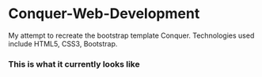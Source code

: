 # Conquer-Web-Development
<p>My attempt to recreate the bootstrap template Conquer. Technologies used include HTML5, CSS3, Bootstrap.</p>


<h3>
This is what it currently looks like
</h3>




